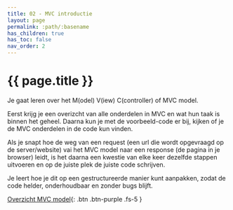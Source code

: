 ```yaml
---
title: 02 - MVC introductie
layout: page
permalink: :path/:basename
has_children: true
has_toc: false
nav_order: 2
---
```



# {{ page.title }}

Je gaat leren over het M(odel) V(iew) C(controller) of MVC model.

Eerst krijg je een overizcht van alle onderdelen in MVC en wat hun taak is binnen het geheel.
Daarna kun je met de voorbeeld-code er bij, kijken of je de MVC onderdelen in de code kun vinden.

Als je snapt hoe de weg van een request (een url die wordt opgevraagd op de server/website) vai het MVC model naar een response (de pagina in je browser) leidt, is het daarna 
een kwestie van elke keer dezelfde stappen uitvoeren en op de juiste plek de juiste code schrijven.

Je leert hoe je dit op een gestructureerde manier kunt aanpakken, zodat de code helder, onderhoudbaar en zonder bugs blijft.

[Overzicht MVC model](01-mvc-model-video){: .btn .btn-purple .fs-5 }






